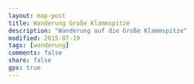 ```yaml
---
layout: map-post
title: Wanderung Große Klammspitze
description: "Wanderung auf die Große Klammspitze"
modified: 2015-07-19
tags: [wanderung]
comments: false
share: false
gpx: true
---
```

